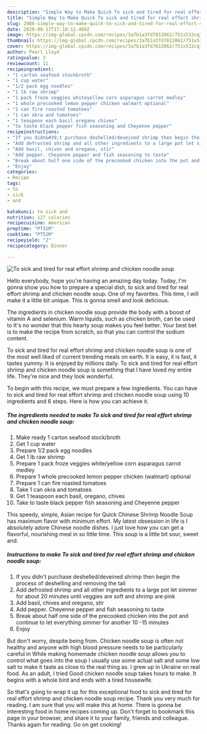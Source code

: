 ```yaml
---
description: "Simple Way to Make Quick To sick and tired for real effort shrimp and chicken noodle soup"
title: "Simple Way to Make Quick To sick and tired for real effort shrimp and chicken noodle soup"
slug: 2986-simple-way-to-make-quick-to-sick-and-tired-for-real-effort-shrimp-and-chicken-noodle-soup
date: 2020-08-17T17:10:12.489Z
image: https://img-global.cpcdn.com/recipes/3a7b1a3fd7812062/751x532cq70/to-sick-and-tired-for-real-effort-shrimp-and-chicken-noodle-soup-recipe-main-photo.jpg
thumbnail: https://img-global.cpcdn.com/recipes/3a7b1a3fd7812062/751x532cq70/to-sick-and-tired-for-real-effort-shrimp-and-chicken-noodle-soup-recipe-main-photo.jpg
cover: https://img-global.cpcdn.com/recipes/3a7b1a3fd7812062/751x532cq70/to-sick-and-tired-for-real-effort-shrimp-and-chicken-noodle-soup-recipe-main-photo.jpg
author: Pearl Lloyd
ratingvalue: 3
reviewcount: 11
recipeingredient:
- "1 carton seafood stockbroth"
- "1 cup water"
- "1/2 pack egg noodles"
- "1 lb raw shrimp"
- "1 pack froze veggies whiteyellow corn asparagus carrot medley"
- "1 whole precooked lemon pepper chicken walmart optional"
- "1 can fire roasted tomatoes"
- "1 can okra and tomatoes"
- "1 teaspoon each basil oregano chives"
- "to taste black pepper fish seasoning and Cheyenne pepper"
recipeinstructions:
- "If you didn&#39;t purchase deshelled/deveined shrimp then begin the process of deshelling and removing the tail"
- "Add defrosted shrimp and all other ingredients to a large pot let simmer for about 20 minutes until veggies are soft and shrimp are pink"
- "Add basil, chives and oregano, stir"
- "Add pepper. Cheyenne pepper and fish seasoning to taste"
- "Break about half one side of the precooked chicken into the pot and continue to let everything simmer for another 10 -15 minutes"
- "Enjoy"
categories:
- Recipe
tags:
- to
- sick
- and

katakunci: to sick and 
nutrition: 127 calories
recipecuisine: American
preptime: "PT31M"
cooktime: "PT52M"
recipeyield: "2"
recipecategory: Dinner

---
```



![To sick and tired for real effort shrimp and chicken noodle soup](https://img-global.cpcdn.com/recipes/3a7b1a3fd7812062/751x532cq70/to-sick-and-tired-for-real-effort-shrimp-and-chicken-noodle-soup-recipe-main-photo.jpg)

Hello everybody, hope you're having an amazing day today. Today, I'm gonna show you how to prepare a special dish, to sick and tired for real effort shrimp and chicken noodle soup. One of my favorites. This time, I will make it a little bit unique. This is gonna smell and look delicious.

The ingredients in chicken noodle soup provide the body with a boost of vitamin A and selenium. Warm liquids, such as chicken broth, can be used to It&#39;s no wonder that this hearty soup makes you feel better. Your best bet is to make the recipe from scratch, so that you can control the sodium content.

To sick and tired for real effort shrimp and chicken noodle soup is one of the most well liked of current trending meals on earth. It is easy, it is fast, it tastes yummy. It is enjoyed by millions daily. To sick and tired for real effort shrimp and chicken noodle soup is something that I have loved my entire life. They're nice and they look wonderful.


To begin with this recipe, we must prepare a few ingredients. You can have to sick and tired for real effort shrimp and chicken noodle soup using 10 ingredients and 6 steps. Here is how you can achieve it.

<!--inarticleads1-->

##### The ingredients needed to make To sick and tired for real effort shrimp and chicken noodle soup:

1. Make ready 1 carton seafood stock/broth
1. Get 1 cup water
1. Prepare 1/2 pack egg noodles
1. Get 1 lb raw shrimp
1. Prepare 1 pack froze veggies white/yellow corn asparagus carrot medley
1. Prepare 1 whole precooked lemon pepper chicken (walmart) optional
1. Prepare 1 can fire roasted tomatoes
1. Take 1 can okra and tomatoes
1. Get 1 teaspoon each basil, oregano, chives
1. Take to taste black pepper fish seasoning and Cheyenne pepper


This speedy, simple, Asian recipe for Quick Chinese Shrimp Noodle Soup has maximum flavor with minimum effort. My latest obsession in life is I absolutely adore Chinese noodle dishes. I just love how you can get a flavorful, nourishing meal in so little time. This soup is a little bit sour, sweet and. 

<!--inarticleads2-->

##### Instructions to make To sick and tired for real effort shrimp and chicken noodle soup:

1. If you didn&#39;t purchase deshelled/deveined shrimp then begin the process of deshelling and removing the tail
1. Add defrosted shrimp and all other ingredients to a large pot let simmer for about 20 minutes until veggies are soft and shrimp are pink
1. Add basil, chives and oregano, stir
1. Add pepper. Cheyenne pepper and fish seasoning to taste
1. Break about half one side of the precooked chicken into the pot and continue to let everything simmer for another 10 -15 minutes
1. Enjoy


But don&#39;t worry, despite being from. Chicken noodle soup is often not healthy and anyone with high blood pressure needs to be particularly careful in While making homemade chicken noodle soup allows you to control what goes into the soup I usually use some actual salt and some low salt to make it taste as close to the real thing as. I grew up in Ukraine on real food. As an adult, I tried Good chicken noodle soup takes hours to make. It begins with a whole bird and ends with a tired housewife. 

So that's going to wrap it up for this exceptional food to sick and tired for real effort shrimp and chicken noodle soup recipe. Thank you very much for reading. I am sure that you will make this at home. There is gonna be interesting food in home recipes coming up. Don't forget to bookmark this page in your browser, and share it to your family, friends and colleague. Thanks again for reading. Go on get cooking!
